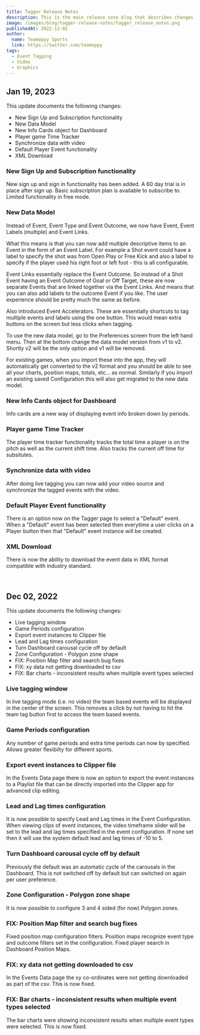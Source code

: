 ```yaml
---
title: Tagger Release Notes
description: This is the main release note blog that describes changes that are made in the Tagger application.
image: /images/blog/tagger-release-notes/tagger_release_notes.png
publishedAt: 2022-12-02
author:
  name: Teamoppy Sports
  link: https://twitter.com/teamoppy
tags:
  - Event Tagging
  - Video
  - Graphics
---
```


## Jan 19, 2023

This update documents the following changes:
- New Sign Up and Subscription functionality
- New Data Model
- New Info Cards object for Dashboard
- Player game Time Tracker
- Synchronize data with video
- Default Player Event functionality
- XML Download

### New Sign Up and Subscription functionality

New sign up and sign in functionality has been added. A 60 day trial is in place after sign up. Basic subscription plan is available to subscribe to. Limited functionality in free mode.

### New Data Model

Instead of Event, Event Type and Event Outcome, we now have Event, Event Labels (multiple) and Event Links.

What this means is that you can now add multiple descriptive items to an Event in the form of an Event Label. For example a Shot event could have a label to specify the shot was from Open Play or Free Kick and also a label to specify if the player used his right foot or left foot - this is all configurable.

Event Links essentially replace the Event Outcome. So instead of a Shot Event having an Event Outcome of Goal or Off Target, these are now separate Events that are linked together via the Event Links. And means that you can also add labels to the outcome Event if you like. The user experience should be pretty much the same as before.

Also introduced Event Accelerators. These are essentially shortcuts to tag multiple events and labels using the one button. This would mean extra buttons on the screen but less clicks when tagging.

To use the new data model, go to the Preferences screen from the left hand menu. Then at the bottom change the data model version from v1 to v2. Shortly v2 will be the only option and v1 will be removed.

For existing games, when you import these into the app, they will automatically get converted to the v2 format and you should be able to see all your charts, position maps, totals, etc... as normal. Similarly if you import an existing saved Configuration this will also get migrated to the new data model.


### New Info Cards object for Dashboard

Info cards are a new way of displaying event info broken down by periods.

### Player game Time Tracker

The player time tracker functionality tracks the total time a player is on the pitch as well as the current shift time. Also tracks the current off time for subsitutes.

### Synchronize data with video

After doing live tagging you can now add your video source and synchronize the tagged events with the video.

### Default Player Event functionality

There is an option now on the Tagger page to select a "Default" event. When a "Default" event has been selected then everytime a user clicks on a Player button then that "Default" event instance will be created.

### XML Download

There is now the ability to download the event data in XML format compatible with industry standard.

<br/>

## Dec 02, 2022

This update documents  the following changes:
- Live tagging window
- Game Periods configuration
- Export event instances to Clipper file
- Lead and Lag times configuration
- Turn Dashboard carousal cycle off by default
- Zone Configuration - Polygon zone shape
- FIX: Position Map filter and search bug fixes
- FIX: xy data not getting downloaded to csv
- FIX: Bar charts - inconsistent results when multiple event types selected

### Live tagging window

In live tagging mode (i.e. no video) the team based events will be displayed in the center of the screen. This removes a click by not having to hit the team tag button first to access the team based events. 

### Game Periods configuration

Any number of game periods and extra time periods can now by specified. Allows greater flexibilty for different sports.

### Export event instances to Clipper file

In the Events Data page there is now an option to export the event instances to a Playlist file that can be directly imported into the Clipper app for advanced clip editing.

### Lead and Lag times configuration

It is now possible to specify Lead and Lag times in the Event Configuration. When viewing clips of event instances, the video timeframe slider will be set to the lead and lag times specified in the event configuration.
If none set then it will use the system default lead and lag times of -10 to 5.

### Turn Dashboard carousal cycle off by default

Previously the default was an automatic cycle of the carousals in the Dashboard. This is not switched off by default but can switched on again per user preference.

### Zone Configuration - Polygon zone shape

It is now possible to configure 3 and 4 sided (for now) Polygon zones. 

### FIX: Position Map filter and search bug fixes

Fixed position map configuration filters. Position maps recognize event type and outcome filters set in the configuration.
Fixed player search in Dashboard Position Maps.

### FIX: xy data not getting downloaded to csv

In the Events Data page the xy co-ordinates were not getting downloaded as part of the csv. This is now fixed.

### FIX: Bar charts - inconsistent results when multiple event types selected

The bar charts were showing inconsistent results when multiple event types were selected. This is now fixed.